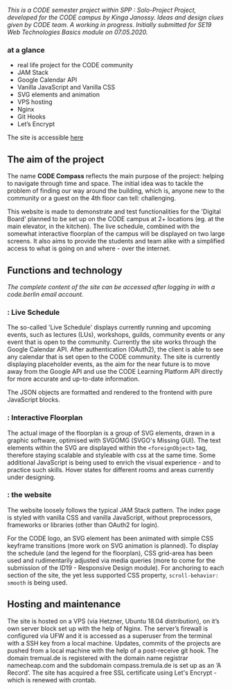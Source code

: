 *This is a CODE semester project within SPP : Solo-Project Project, developed for the CODE campus by Kinga Janossy. Ideas and design clues given by CODE team. A working in progress. Initially submitted for SE19 Web Technologies Basics module on 07.05.2020.*

### at a glance

+ real life project for the CODE community
+ JAM Stack
+ Google Calendar API
+ Vanilla JavaScript and Vanilla CSS
+ SVG elements and animation
+ VPS hosting
+ Nginx
+ Git Hooks
+ Let’s Encrypt

The site is accessible [here](https://compass.tremula.de/)

## The aim of the project

The name **CODE Compass** reflects the main purpose of the project: helping to navigate through time and space. The initial idea was to tackle the problem of finding our way around the building, which is, anyone new to the community or a guest on the 4th floor can tell: challenging.

This website is made to demonstrate and test functionalities for the 'Digital Board' planned to be set up on the CODE campus at 2+ locations (eg. at the main elevator, in the kitchen). The live schedule, combined with the somewhat interactive floorplan of the campus will be displayed on two large screens. It also aims to provide the students and team alike with a simplified access to what is going on and where - over the internet.

## Functions and technology

*The complete content of the site can be accessed after logging in with a code.berlin email account.*

### : Live Schedule

The so-called 'Live Schedule' displays currently running and upcoming events, such as lectures (LUs), workshops, guilds, community events or any event that is open to the community. Currently the site works through the Google Calendar API. After authentication (OAuth2), the client is able to see any calendar that is set open to the CODE community. The site is currently displaying placeholder events, as the aim for the near future is to move away from the Google API and use the CODE Learning Platform API directly for more accurate and up-to-date information.

The JSON objects are formatted and rendered to the frontend with pure JavaScript blocks.

### : Interactive Floorplan

The actual image of the floorplan is a group of SVG elements, drawn in a graphic software, optimised with SVGOMG (SVGO's Missing GUI). The text elements within the SVG are displayed within the `<foreignObject>` tag, therefore staying scalable and styleable with css at the same time. Some additional JavaScript is being used to enrich the visual experience - and to practice such skills. Hover states for different rooms and areas currently under designing.

### : the website

The website loosely follows the typical JAM Stack pattern. The index page is styled with vanilla CSS and vanilla JavaScript, without preprocessors, frameworks or libraries (other than OAuth2 for login).

For the CODE logo, an SVG element has been animated with simple CSS keyframe transitions (more work on SVG animation is planned). To display the schedule (and the legend for the floorplan), CSS grid-area has been used and rudimentarily adjusted via media queries (more to come for the submission of the ID19 - Responsive Design module). For anchoring to each section of the site, the yet less supported CSS property, `scroll-behavior: smooth` is being used.

## Hosting and maintenance

The site is hosted on a VPS (via Hetzner, Ubuntu 18.04 distribution), on it’s own server block set up with the help of Nginx. The server’s firewall is configured via UFW and it is accessed as a superuser from the terminal with a SSH key from a local machine. Updates,  commits of the projects are pushed from a local machine with the help of a post-receive git hook. The domain tremual.de is registered with the domain name registrar namecheap.com and the subdomain compass.tremula.de is set up as an ‘A Record’. The site has acquired a free SSL certificate using Let's Encrypt - which is renewed with crontab.  
